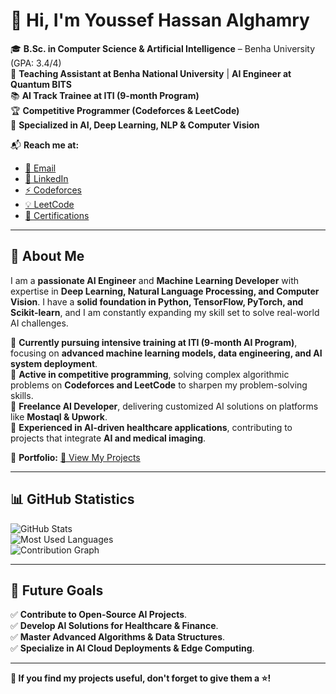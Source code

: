 # 👋 Hi, I'm **Youssef Hassan Alghamry**  

🎓 **B.Sc. in Computer Science & Artificial Intelligence** – Benha University (GPA: 3.4/4)  
💼 **Teaching Assistant at Benha National University** | **AI Engineer at Quantum BITS**  
📚 **AI Track Trainee at ITI (9-month Program)**  
🏆 **Competitive Programmer (Codeforces & LeetCode)**  
🚀 **Specialized in AI, Deep Learning, NLP & Computer Vision**  

📬 **Reach me at:**  
- [📧 Email](mailto:Yousef20402@fci.bu.edu.eg)  
- [🔗 LinkedIn](https://www.linkedin.com/in/youssef-hessan-alghamry/)  
- [⚡ Codeforces](https://codeforces.com/profile/Youssefh)  
- [💡 LeetCode](https://leetcode.com/u/MzGALELlFZ/)  
- [📜 Certifications](https://drive.google.com/drive/u/0/folders/1GO2tantyMN3JJ32zkLDCk9E6m89sZajV)  

---

## 🌟 **About Me**  

I am a **passionate AI Engineer** and **Machine Learning Developer** with expertise in **Deep Learning, Natural Language Processing, and Computer Vision**. I have a **solid foundation in Python, TensorFlow, PyTorch, and Scikit-learn**, and I am constantly expanding my skill set to solve real-world AI challenges.  

🔹 **Currently pursuing intensive training at ITI (9-month AI Program)**, focusing on **advanced machine learning models, data engineering, and AI system deployment**.  
🔹 **Active in competitive programming**, solving complex algorithmic problems on **Codeforces and LeetCode** to sharpen my problem-solving skills.  
🔹 **Freelance AI Developer**, delivering customized AI solutions on platforms like **Mostaql & Upwork**.  
🔹 **Experienced in AI-driven healthcare applications**, contributing to projects that integrate **AI and medical imaging**.   

📂 **Portfolio:** [🔗 View My Projects](http://65524b5355318.site123.me/)  

---

## 📊 **GitHub Statistics**  

![GitHub Stats](https://github-readme-stats.vercel.app/api?username=youssefhusain&show_icons=true&theme=radical)  
![Most Used Languages](https://github-readme-stats.vercel.app/api/top-langs/?username=youssefhusain&layout=compact&theme=radical)  
![Contribution Graph](https://github-readme-activity-graph.vercel.app/graph?username=youssefhusain&theme=radical)  

---

## 🎯 **Future Goals**  

✅ **Contribute to Open-Source AI Projects**.  
✅ **Develop AI Solutions for Healthcare & Finance**.  
✅ **Master Advanced Algorithms & Data Structures**.  
✅ **Specialize in AI Cloud Deployments & Edge Computing**.  

---

**🚀 If you find my projects useful, don't forget to give them a ⭐!**  
